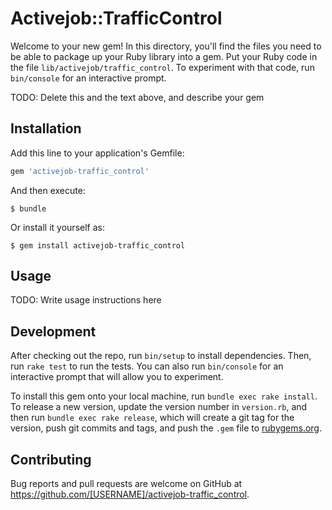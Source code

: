 # Activejob::TrafficControl

Welcome to your new gem! In this directory, you'll find the files you need to be able to package up your Ruby library into a gem. Put your Ruby code in the file `lib/activejob/traffic_control`. To experiment with that code, run `bin/console` for an interactive prompt.

TODO: Delete this and the text above, and describe your gem

## Installation

Add this line to your application's Gemfile:

```ruby
gem 'activejob-traffic_control'
```

And then execute:

    $ bundle

Or install it yourself as:

    $ gem install activejob-traffic_control

## Usage

TODO: Write usage instructions here

## Development

After checking out the repo, run `bin/setup` to install dependencies. Then, run `rake test` to run the tests. You can also run `bin/console` for an interactive prompt that will allow you to experiment.

To install this gem onto your local machine, run `bundle exec rake install`. To release a new version, update the version number in `version.rb`, and then run `bundle exec rake release`, which will create a git tag for the version, push git commits and tags, and push the `.gem` file to [rubygems.org](https://rubygems.org).

## Contributing

Bug reports and pull requests are welcome on GitHub at https://github.com/[USERNAME]/activejob-traffic_control.

